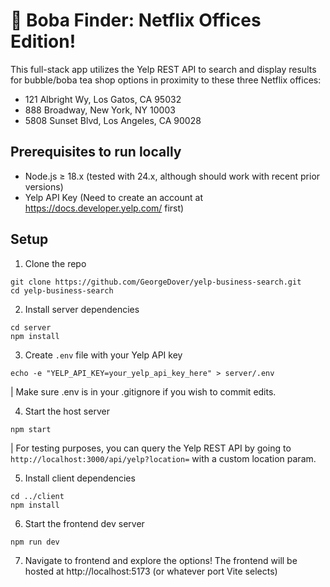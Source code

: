 # 🧋 Boba Finder: Netflix Offices Edition!

This full-stack app utilizes the Yelp REST API to search and display results for bubble/boba tea shop options in proximity to these three Netflix offices:
- 121 Albright Wy, Los Gatos, CA 95032
- 888 Broadway, New York, NY 10003
- 5808 Sunset Blvd, Los Angeles, CA 90028

## Prerequisites to run locally
- Node.js ≥ 18.x (tested with 24.x, although should work with recent prior versions)
- Yelp API Key (Need to create an account at https://docs.developer.yelp.com/ first)

## Setup
1. Clone the repo
```
git clone https://github.com/GeorgeDover/yelp-business-search.git
cd yelp-business-search
```

2. Install server dependencies
```
cd server
npm install
```

3. Create `.env` file with your Yelp API key
```
echo -e "YELP_API_KEY=your_yelp_api_key_here" > server/.env
```
| Make sure .env is in your .gitignore if you wish to commit edits.

4. Start the host server
```
npm start
```
| For testing purposes, you can query the Yelp REST API by going to `http://localhost:3000/api/yelp?location=` with a custom location param.

5. Install client dependencies
```
cd ../client
npm install
```

6. Start the frontend dev server
```
npm run dev
```

7. Navigate to frontend and explore the options!
The frontend will be hosted at http://localhost:5173 (or whatever port Vite selects)
